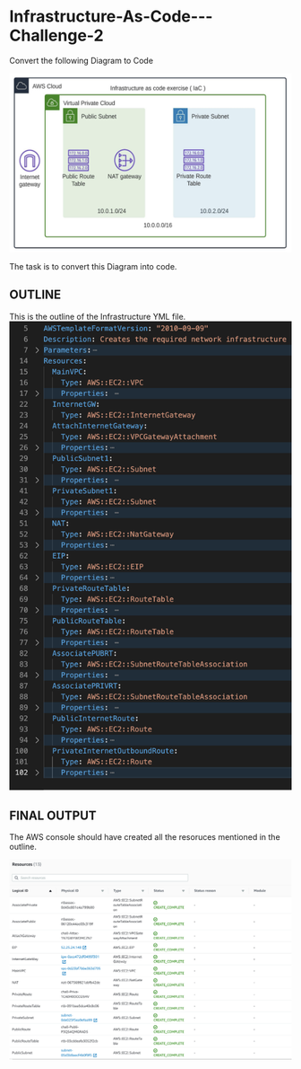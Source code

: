 # Infrastructure-As-Code---Challenge-2
Convert the following Diagram to Code

![](image.png)

The task is to convert this Diagram into code. 


## OUTLINE ##

This is the outline of the Infrastructure YML file. 
![](image2.png)

## FINAL OUTPUT ##

The AWS console should have created all the resoruces mentioned in the outline.

![](challenge2.PNG)
